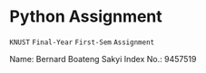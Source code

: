 # Python Assignment
<code>KNUST</code> <code>Final-Year</code> <code>First-Sem</code> <code>Assignment</code> 

Name: Bernard Boateng Sakyi
Index No.: 9457519
